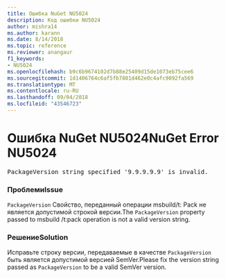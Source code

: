 ```yaml
---
title: Ошибка NuGet NU5024
description: Код ошибки NU5024
author: mishra14
ms.author: karann
ms.date: 8/14/2018
ms.topic: reference
ms.reviewer: anangaur
f1_keywords:
- NU5024
ms.openlocfilehash: b9c6b9674102d7b88e25409d15de1073eb75cee6
ms.sourcegitcommit: 1d1406764c6af5fb7801d462e0c4afc9092fa569
ms.translationtype: MT
ms.contentlocale: ru-RU
ms.lasthandoff: 09/04/2018
ms.locfileid: "43546723"
---
```

# <a name="nuget-error-nu5024"></a><span data-ttu-id="9d3a1-103">Ошибка NuGet NU5024</span><span class="sxs-lookup"><span data-stu-id="9d3a1-103">NuGet Error NU5024</span></span>
<pre>PackageVersion string specified '9.9.9.9.9' is invalid.</pre>

### <a name="issue"></a><span data-ttu-id="9d3a1-104">Проблеми</span><span class="sxs-lookup"><span data-stu-id="9d3a1-104">Issue</span></span>

<span data-ttu-id="9d3a1-105">`PackageVersion` Свойство, переданный операции msbuild/t: Pack не является допустимой строкой версии.</span><span class="sxs-lookup"><span data-stu-id="9d3a1-105">The `PackageVersion` property passed to msbuild /t:pack operation is not a valid version string.</span></span>


### <a name="solution"></a><span data-ttu-id="9d3a1-106">Решение</span><span class="sxs-lookup"><span data-stu-id="9d3a1-106">Solution</span></span>

<span data-ttu-id="9d3a1-107">Исправьте строку версии, передаваемые в качестве `PackageVersion` быть является допустимой версией SemVer.</span><span class="sxs-lookup"><span data-stu-id="9d3a1-107">Please fix the version string passed as `PackageVersion` to be a valid SemVer version.</span></span>

